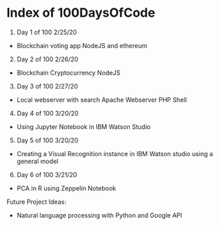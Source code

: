 # Index of 100DaysOfCode
1. Day 1 of 100 2/25/20
  + Blockchain voting app NodeJS and ethereum
2. Day 2 of 100 2/26/20
  + Blockchain Cryptocurrency NodeJS
3. Day 3 of 100 2/27/20
  + Local webserver with search Apache Webserver PHP Shell
4. Day 4 of 100 3/20/20
 + Using Jupyter Notebook in IBM Watson Studio
5. Day 5 of 100 3/20/20
  + Creating a Visual Recognition instance in IBM Watson studio using a general model
6. Day 6 of 100 3/21/20
  + PCA in R using Zeppelin Notebook
  
Future Project Ideas:
 + Natural language processing with Python and Google API
